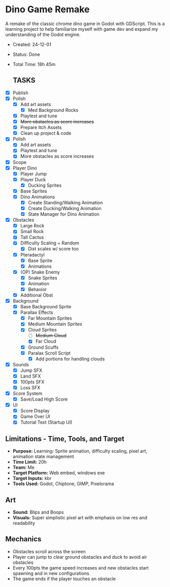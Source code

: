 # Dino Game Remake
A remake of the classic chrome dino game in Godot with GDScript. This is a learning project to help familiarize myself with game dev and expand my understanding of the Godot engine.

- Created: 24-12-01
- Status: Done
- Total Time: 18h 45m

  ## TASKS
- [x] Publish
- [x] Polish
	- [x] Add art assets
		- [x] Med Background Rocks
	- [x] Playtest and tune
	- [x] ~~More obstacles as score increases~~
	- [x] Prepare Itch Assets
	- [x] Clean up project & code
 - [x] Polish
	- [x] Add art assets
	- [x] Playtest and tune
	- [x] More obstacles as score increases

- [x] Scope
- [x] Player Dino
	- [x] Player Jump
	- [x] Player Duck
 		- [x] Ducking Sprites
	- [x] Base Sprites
	- [x] Dino Animations
		- [x] Create Standing/Walking Animation
		- [x] Create Ducking/Walking Animation
		- [x] State Manager for Dino Animation
- [x] Obstacles
	- [x] Large Rock
	- [x] Small Rock
	- [x] Tall Cactus
	- [x] Difficulty Scaling + Random
		- [x] Dist scales w/ score too
	- [x] Pteradactyl
		- [x] Base Sprite
		- [x] Animations
	- [x] (OP) Snake Enemy
		- [x] Snake Sprites
		- [x] Animation
		- [x] Behavior
	- [x] Additional Obst
- [x] Background 
  - [x] Base Background Sprite
  - [x] Parallax Effects
	- [x] Far Mountain Sprites
	- [x] Medium Mountain Sprites
	- [x] Cloud Sprites
		- [ ] ~~Medium Cloud~~
		- [x] Far Cloud
	- [x] Ground Scuffs
	- [x] Paralax Scroll Script
		- [x] Add portions for handling clouds
- [x] Sounds
	- [x] Jump SFX
	- [x] Land SFX
	- [x] 100pts SFX
	- [x] Loss SFX
- [x] Score System
	- [x] Save/Load High Score
- [x] UI
	- [x] Score Display
	- [x] Game Over UI
	- [x] Tutorial Text (Startup UI)

## Limitations - Time, Tools, and Target
- **Purpose:** Learning: Sprite animation, difficulty scaling, pixel art, animation state management
- **Time Limit:** 20h
- **Team:** Me
- **Target Platform:** Web embed, windows exe
- **Target Inputs:** kbr
- **Tools Used:** Godot, Chiptone, GIMP, Pixelorama
## Art
- **Sound:** Blips and Boops
- **Visuals:** Super simplistic pixel art with emphasis on low res and readability
## Mechanics
- Obstacles scroll across the screen
- Player can jump to clear ground obstacles and duck to avoid air obstacles
- Every 100pts the game speed increases and new obstacles start spawning and in new configurations
- The game ends if the player touches an obstacle

